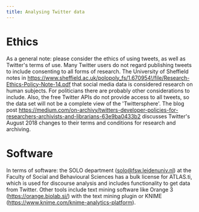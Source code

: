 ```yaml
---
title: Analysing Twitter data
---
```


# Ethics

As a general note: please consider the ethics of using tweets, as well as Twitter's terms of use. Many Twitter users do not regard publishing tweets to include consenting to all forms of research. The University of Sheffield notes in https://www.sheffield.ac.uk/polopoly_fs/1.670954!/file/Research-Ethics-Policy-Note-14.pdf that social media data is considered research on human subjects. For politicians there are probably other considerations to include.
Also, the free Twitter APIs do not provide access to all tweets, so the data set will not be a complete view of the 'Twittersphere'.
The blog post https://medium.com/on-archivy/twitters-developer-policies-for-researchers-archivists-and-librarians-63e9ba0433b2 discusses Twitter's August 2018 changes to their terms and conditions for research and archiving.

# Software

In terms of software: the SOLO department (solo@fsw.leidenuniv.nl) at the Faculty of Social and Behavioural Sciences has a bulk license for ATLAS.ti, which is used for discourse analysis and includes functionality to get data from Twitter. Other tools include text mining software like Orange 3 (https://orange.biolab.si/) with the text mining plugin or KNIME (https://www.knime.com/knime-analytics-platform).
